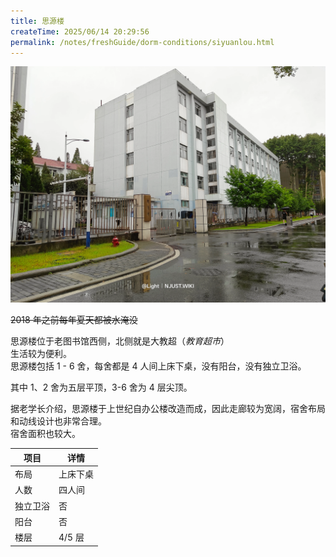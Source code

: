 ```yaml
---
title: 思源楼
createTime: 2025/06/14 20:29:56
permalink: /notes/freshGuide/dorm-conditions/siyuanlou.html
---
```


![思源楼](static/SiYuanLou/1.webp)

~~2018 年之前每年夏天都被水淹没~~  

思源楼位于老图书馆西侧，北侧就是大教超（*教育超市*）  
生活较为便利。  
思源楼包括 1 - 6 舍，每舍都是 4 人间上床下桌，没有阳台，没有独立卫浴。   

其中 1、2 舍为五层平顶，3-6 舍为 4 层尖顶。  

据老学长介绍，思源楼于上世纪自办公楼改造而成，因此走廊较为宽阔，宿舍布局和动线设计也非常合理。   
宿舍面积也较大。


| 项目     |详情    |
| -------- | ------ |
| 布局     | 上床下桌 |
| 人数     | 四人间  |
| 独立卫浴 | 否     |
| 阳台     | 否     |
| 楼层     | 4/5 层   |
